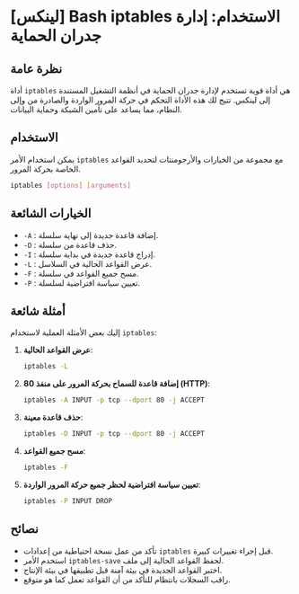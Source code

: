 # [لينكس] Bash iptables الاستخدام: إدارة جدران الحماية

## نظرة عامة
أداة `iptables` هي أداة قوية تستخدم لإدارة جدران الحماية في أنظمة التشغيل المستندة إلى لينكس. تتيح لك هذه الأداة التحكم في حركة المرور الواردة والصادرة من وإلى النظام، مما يساعد على تأمين الشبكة وحماية البيانات.

## الاستخدام
يمكن استخدام الأمر `iptables` مع مجموعة من الخيارات والأرجومنتات لتحديد القواعد الخاصة بحركة المرور. 

```bash
iptables [options] [arguments]
```

## الخيارات الشائعة
- `-A` : إضافة قاعدة جديدة إلى نهاية سلسلة.
- `-D` : حذف قاعدة من سلسلة.
- `-I` : إدراج قاعدة جديدة في بداية سلسلة.
- `-L` : عرض القواعد الحالية في السلاسل.
- `-F` : مسح جميع القواعد في سلسلة.
- `-P` : تعيين سياسة افتراضية لسلسلة.

## أمثلة شائعة
إليك بعض الأمثلة العملية لاستخدام `iptables`:

1. **عرض القواعد الحالية**:
   ```bash
   iptables -L
   ```

2. **إضافة قاعدة للسماح بحركة المرور على منفذ 80 (HTTP)**:
   ```bash
   iptables -A INPUT -p tcp --dport 80 -j ACCEPT
   ```

3. **حذف قاعدة معينة**:
   ```bash
   iptables -D INPUT -p tcp --dport 80 -j ACCEPT
   ```

4. **مسح جميع القواعد**:
   ```bash
   iptables -F
   ```

5. **تعيين سياسة افتراضية لحظر جميع حركة المرور الواردة**:
   ```bash
   iptables -P INPUT DROP
   ```

## نصائح
- تأكد من عمل نسخة احتياطية من إعدادات `iptables` قبل إجراء تغييرات كبيرة.
- استخدم الأمر `iptables-save` لحفظ القواعد الحالية إلى ملف.
- اختبر القواعد الجديدة في بيئة آمنة قبل تطبيقها في بيئة الإنتاج.
- راقب السجلات بانتظام للتأكد من أن القواعد تعمل كما هو متوقع.